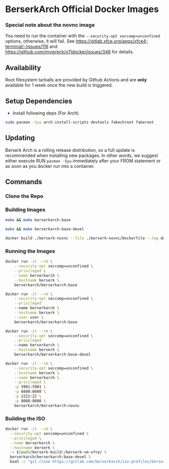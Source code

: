 # BerserkArch Official Docker Images

### Special note about the novnc image

You need to run the container with the `--security-opt seccomp=unconfined` options, otherwise, it will fail. See https://gitlab.xfce.org/apps/xfce4-terminal/-/issues/116 and https://github.com/mviereck/x11docker/issues/346 for details.

## Availability

Root filesystem tarballs are provided by Github Actions and are **only** available for 1 week once the new build is triggered.

## Setup Dependencies

- Install following deps (For Arch)

``` bash
sudo pacman -Syy arch-install-scripts devtools fakechroot fakeroot
```

## Updating

Berserk Arch is a rolling release distribution, so a full update is recommended when installing new packages. In other words, we suggest either execute RUN `pacman -Syu` immediately after your FROM statement or as soon as you docker run into a container.

## Commands

### Clone the Repo

### Building Images

```bash
make && make berserkarch-base
```

```bash
make && make berserkarch-base-devel
```

```bash
docker build ./berserk-novnc --file ./berserk-novnc/Dockerfile --tag docker.io/berserkarch/berserkarch:novnc
```

### Running the Images

```bash
docker run -it --rm \
    --security-opt seccomp=unconfined \
    --privileged \
    --name berserkarch \
    --hostname berserk \
    berserkarch/berserkarch:base
```

``` bash
docker run -it --rm \
    --security-opt seccomp=unconfined \
    --privileged
    --name berserkarch \
    --hostname berserk \
    --user user \
    berserkarch/berserkarch:base
```

``` bash
docker run -it --rm \
    --security-opt seccomp=unconfined \
    --privileged
    --name berserkarch \
    --hostname berserk \
    berserkarch/berserkarch:base-devel
```

```bash
docker run -it --rm \
    --security-opt seccomp=unconfined \
    --hostname berserk \
    --name berserkarch \
    --privileged \
    -p 5901:5901 \
    -p 6080:6080 \
    -p 2222:22 \
    -p 8080:8080 \
    berserkarch/berserkarch:novnc
```

### Building the ISO

```bash
docker run -it --rm \
  --security-opt seccomp=unconfined \
  --privileged \
  --name berserkarch \
  --hostname berserk \
  -v $(pwd)/berserk-build:/berserk-vm-xfce/ \
  berserkarch/berserkarch:base-devel \
  bash -c "git clone https://gitlab.com/berserkarch/iso-profiles/berserkarch.git && cd berserkarch && make devbuild"
```
